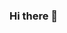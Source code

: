 ### Hi there 👋

<!--
**GitMaicon0541/GitMaicon0541** is a ✨ _special_ ✨ repository because its `README.md` (this file) appears on your GitHub profile.

Here are some ideas to get you started:

- 🗺️ Atualmente estudante ...
- 🌱 Estudande no curso de Analise e desenvolvimento de sistemas ...
- 👯 Contate-me no email ml33rh@hotmail.com ...
- 🤔 Pouca experiencia em front-end , java e html(css) mas muita dedicacao em aprender ...
- 😄 Pronouns: ele/dele ...
-->
